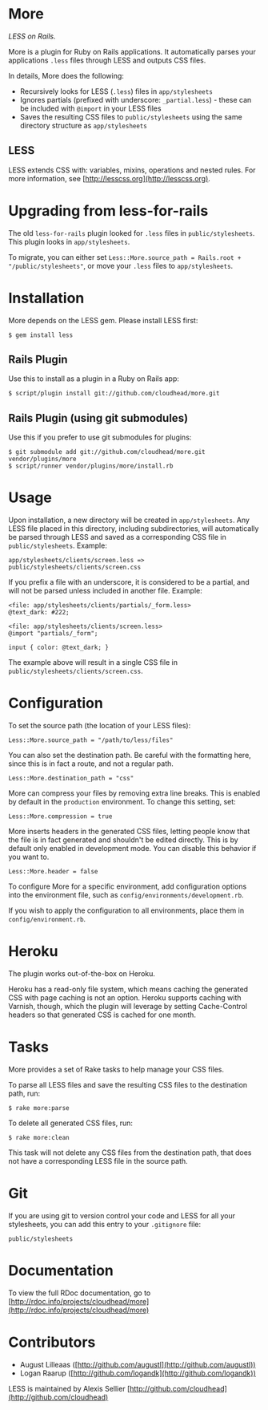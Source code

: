 More
====

*LESS on Rails.*

More is a plugin for Ruby on Rails applications. It automatically parses your applications `.less` files through LESS and outputs CSS files.

In details, More does the following:

* Recursively looks for LESS (`.less`) files in `app/stylesheets`
* Ignores partials (prefixed with underscore: `_partial.less`) - these can be included with `@import` in your LESS files
* Saves the resulting CSS files to `public/stylesheets` using the same directory structure as `app/stylesheets`

LESS
----

LESS extends CSS with: variables, mixins, operations and nested rules. For more information, see [http://lesscss.org](http://lesscss.org).

Upgrading from less-for-rails
=======================================

The old `less-for-rails` plugin looked for `.less` files in `public/stylesheets`. This plugin looks in `app/stylesheets`.

To migrate, you can either set `Less::More.source_path = Rails.root + "/public/stylesheets"`, or move your `.less` files to `app/stylesheets`.


Installation
============

More depends on the LESS gem. Please install LESS first:

	$ gem install less

Rails Plugin
------------

Use this to install as a plugin in a Ruby on Rails app:

	$ script/plugin install git://github.com/cloudhead/more.git

Rails Plugin (using git submodules)
-----------------------------------

Use this if you prefer to use git submodules for plugins:

	$ git submodule add git://github.com/cloudhead/more.git vendor/plugins/more
	$ script/runner vendor/plugins/more/install.rb


Usage
=====

Upon installation, a new directory will be created in `app/stylesheets`. Any LESS file placed in this directory, including subdirectories, will
automatically be parsed through LESS and saved as a corresponding CSS file in `public/stylesheets`. Example:

	app/stylesheets/clients/screen.less => public/stylesheets/clients/screen.css
	
If you prefix a file with an underscore, it is considered to be a partial, and will not be parsed unless included in another file. Example:

	<file: app/stylesheets/clients/partials/_form.less>
	@text_dark: #222;
	
	<file: app/stylesheets/clients/screen.less>
	@import "partials/_form";
	
	input { color: @text_dark; }

The example above will result in a single CSS file in `public/stylesheets/clients/screen.css`.


Configuration
=============

To set the source path (the location of your LESS files):

	Less::More.source_path = "/path/to/less/files"
	
You can also set the destination path. Be careful with the formatting here, since this is in fact a route, and not a regular path.

	Less::More.destination_path = "css"

More can compress your files by removing extra line breaks. This is enabled by default in the `production` environment. To change this setting, set:

	Less::More.compression = true

More inserts headers in the generated CSS files, letting people know that the file is in fact generated and shouldn't be edited directly. This is by default only enabled in development mode. You can disable this behavior if you want to.

	Less::More.header = false

To configure More for a specific environment, add configuration options into the environment file, such as `config/environments/development.rb`.

If you wish to apply the configuration to all environments, place them in `config/environment.rb`.

Heroku
======

The plugin works out-of-the-box on Heroku.

Heroku has a read-only file system, which means caching the generated CSS with page caching is not an option. Heroku supports caching with Varnish, though, which the plugin will leverage by setting Cache-Control headers so that generated CSS is cached for one month.

Tasks
=====

More provides a set of Rake tasks to help manage your CSS files.

To parse all LESS files and save the resulting CSS files to the destination path, run:

	$ rake more:parse

To delete all generated CSS files, run:

	$ rake more:clean

This task will not delete any CSS files from the destination path, that does not have a corresponding LESS file in the source path.


Git
===

If you are using git to version control your code and LESS for all your stylesheets, you can add this entry to your `.gitignore` file:

	public/stylesheets


Documentation
=============

To view the full RDoc documentation, go to [http://rdoc.info/projects/cloudhead/more](http://rdoc.info/projects/cloudhead/more)


Contributors
============
* August Lilleaas ([http://github.com/augustl](http://github.com/augustl))
* Logan Raarup ([http://github.com/logandk](http://github.com/logandk))

LESS is maintained by Alexis Sellier [http://github.com/cloudhead](http://github.com/cloudhead)
